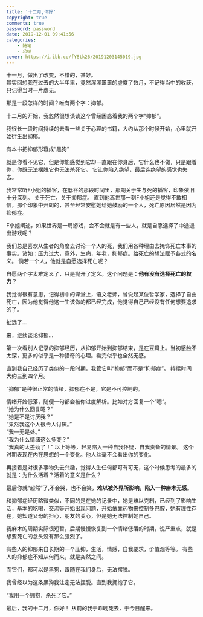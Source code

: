 ```yaml
---
title: '十二月,你好'
copyright: true
comments: true
password: password
date: 2019-12-01 09:41:56
categories: 
    - 随笔
    - 总结
cover: https://i.ibb.co/fY8tk26/20191203145019.jpg
---
```

十一月，做出了改变，不错的，甚好。  
其实回想我在过去的大半年里，竟然浑浑噩噩的虚度了数月，不记得当中的收获，只记得当时一片虚无。

那是一段怎样的时间？唯有两个字：抑郁。
<!-- more --> 

十二月的开始，我忽然很想谈谈这个曾经困惑着我的两个字“抑郁”。

我很长一段时间持续的去看一些关于心理的书籍，大约从那个时候开始，心里就开始衍生出抑郁。

有本书把抑郁形容成“黑狗”

就是你看不见它，但是你能感觉到它却一直跟在你身后，它什么也不做，只是跟着你，你既无法摆脱它也无法杀死它。 它让你陷入绝望，最后连绝望的感觉也失去。

我常常听F小姐的播客，在低谷的那段时间里，那期关于生与死的播客，印象依旧十分深刻。
关于死亡，关于抑郁症。
直到他离世那一刻F小姐还是觉得不敢相信，那个印象中开朗的，甚至经常安慰她给她鼓励的一个人，死亡原因居然是因为抑郁症。

F小姐阐述，如果世界是一局游戏，会不会就是有一些人，就是自愿选择了中途退出游戏呢？ 

我们总是喜欢从生者的角度去讨论一个人的死，我们用各种理由去掩饰死亡本事的事实。诸如：压力过大，意外，生病，年老，抑郁症。给死亡的想法赋予各式的名义。 倘若一个人，他就是自愿选择死亡呢？

自愿两个字太难定义了，只是抛开了定义。这个问题是：**他有没有选择死亡的权力**？  

我觉得很有意思，记得初中的课堂上，语文老师，曾说起某位哲学家，选择了自由死亡，因为他觉得他这一生该做的都已经完成，他觉得自己已经没有任何想要追求的了。

扯远了...

来，继续谈论抑郁...

第一次看别人记录的抑郁经历，从抑郁开始到抑郁结束，是在豆瓣上。当初感触不太深，更多的似乎是一种猎奇的心理。看完似乎也全然无感。

直到我自己经历了类似的一段时期，我管它叫“抑郁”而不是“抑郁症”。
持续时间大约三到四个月。

“抑郁”是种很正常的情绪，抑郁症不是，它是不可控制的。

情绪开始低落，随便一句都会被你过度解析。比如对方回复一个“嗯”。  
“她为什么回复嗯？”  
“她是不是讨厌我？”  
“果然我这个人很令人讨厌。”  
“我一无是处。”  
“我为什么情绪这么多变？”    
“我真的太差劲了！”
以上等等，轻易陷入一种自我怀疑，自我责备的情景。
这个时期表现在内在思想的一个变化。他人丝毫不会看出你的变化。    

再接着是对很多事物失去兴趣，觉得人生任何都可有可无，这个时候思考的最多的就是：为什么活着？活着的意义是什么？  

最后你就“超然”了,不会哭，也不会笑，**难以被外界所影响，陷入一种麻木无感**。

和抑郁症经历略微类似，不同的是在她的记录中，她是难以克制，已经到了影响生活，基本的吃喝，交流等开始出现问题，开始依靠药物来控制多巴胺，她有理性存在，她知道父母的担心，朋友的关心，但是她无法控制她自己。

我麻木的周期实际很短暂，后期慢慢恢复到一个情绪低落的时期，说严重点，就是想要死亡的念头没有那么强烈了。

有些人的抑郁来自长期的一个压抑，生活，情感，自我要求，价值观等等。
有些人的抑郁症不知从何而来，就是突然之间。

而它们，都可以是黑狗，跟随在我们身后，无法摆脱。

我曾经以为这条黑狗我注定无法摆脱。直到我拥抱了它。

“我用一个拥抱，杀死了它。”

最后，我的十二月，你好！
从前的我于昨晚死去，于今日醒来。
<!-- more -->
